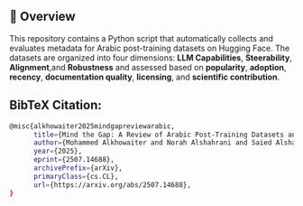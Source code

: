 ## 📄 Overview

This repository contains a Python script that automatically collects and evaluates metadata for Arabic post-training datasets on Hugging Face. The datasets are organized into four dimensions: **LLM Capabilities**, **Steerability**, **Alignment**,and **Robustness** and assessed based on **popularity**, **adoption**, **recency**, **documentation quality**, **licensing**, and **scientific contribution**.


## BibTeX Citation:
```bash
@misc{alkhowaiter2025mindgapreviewarabic,
      title={Mind the Gap: A Review of Arabic Post-Training Datasets and Their Limitations}, 
      author={Mohammed Alkhowaiter and Norah Alshahrani and Saied Alshahrani and Reem I. Masoud and Alaa Alzahrani and Deema Alnuhait and Emad A. Alghamdi and Khalid Almubarak},
      year={2025},
      eprint={2507.14688},
      archivePrefix={arXiv},
      primaryClass={cs.CL},
      url={https://arxiv.org/abs/2507.14688}, 
}
```
